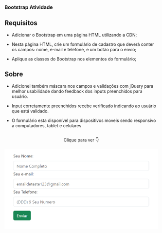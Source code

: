 ### Bootstrap Atividade

## Requisitos

-  Adicionar o Bootstrap em uma página HTML utilizando a CDN;

-  Nesta página HTML, crie um formulário de cadastro que deverá conter os campos: nome, e-mail e telefone, e um botão para o envio;

-  Aplique as classes do Bootstrap nos elementos do formulário;

## Sobre
- Adicionei também máscara nos campos e validações com jQuery para melhor usabilidade dando feedback dos inputs preenchidos para usuário.

- Input corretamente preenchidos recebe verificado indicando ao usuário que está validado.

- O formulário esta disponível para dispositivos moveis sendo responsivo a computadores, tablet e celulares

##

<p align="center">Clique para ver 👇</p>

<p align="center">
    <a href="https://ebac-modulo-bootstrap-atividade.vercel.app/">
        <img src="image/formularioBootstrap.png" alt="Formulario de preenchimento nome, email e telefone"></img>
    </a>
</p>